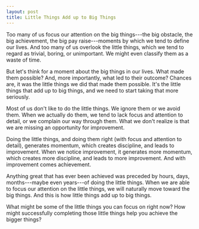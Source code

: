 ```yaml
---
layout: post
title: Little Things Add up to Big Things
---
```


Too many of us focus our attention on the big things---the big obstacle, the big achievement, the big pay raise---moments by which we tend to define our lives. And too many of us overlook the little things, which we tend to regard as trivial, boring, or unimportant. We might even classify them as a waste of time.

But let's think for a moment about the big things in our lives. What made them possible? And, more importantly, what led to their outcome? Chances are, it was the little things we did that made them possible. It's the little things that add up to big things, and we need to start taking that more seriously.

Most of us don't like to do the little things. We ignore them or we avoid them. When we actually do them, we tend to lack focus and attention to detail, or we complain our way through them. What we don't realize is that we are missing an opportunity for improvement.

Doing the little things, and doing them right (with focus and attention to detail), generates momentum, which creates discipline, and leads to improvement. When we notice improvement, it generates more momentum, which creates more discipline, and leads to more improvement. And with improvement comes achievement.

Anything great that has ever been achieved was preceded by hours, days, months---maybe even years---of doing the little things. When we are able to focus our attention on the little things, we will naturally move toward the big things. And this is how little things add up to big things.

What might be some of the little things you can focus on right now? How might successfully completing those little things help you achieve the bigger things?